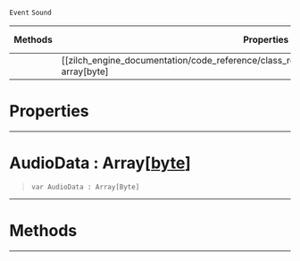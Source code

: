  `Event` `Sound`



|Methods|Properties|Base Classes|Derived Classes|
|---|---|---|---|
| |[[zilch_engine_documentation/code_reference/class_reference/audiobytedataevent/#audiodata-array[byte] | AudioData]]|[event](https://github.com/ZilchEngine/ZilchDocs/blob/master/code_reference/class_reference/event.md)| |


 #  Properties


---  
 #  AudioData : Array[[byte](https://github.com/ZilchEngine/ZilchDocs/blob/master/code_reference/nada_base_types/byte.md)]

> 
> ``` lang=cpp, name=Nada
> var AudioData : Array[Byte]


---  
 #  Methods


---  
 

 